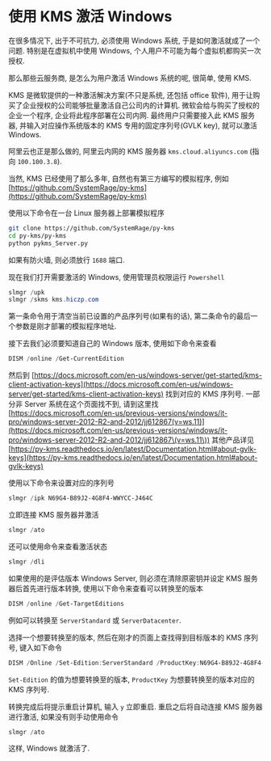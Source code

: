 # 使用 KMS 激活 Windows

在很多情况下, 出于不可抗力, 必须使用 Windows 系统, 于是如何激活就成了一个问题. 特别是在虚拟机中使用 Windows, 个人用户不可能为每个虚拟机都购买一次授权.

那么那些云服务商, 是怎么为用户激活 Windows 系统的呢, 很简单, 使用 KMS.

KMS 是微软提供的一种激活解决方案(不只是系统, 还包括 office 软件), 用于让购买了企业授权的公司能够批量激活自己公司内的计算机. 微软会给与购买了授权的企业一个程序, 企业将此程序部署在公司内网. 最终用户只需要接入此 KMS 服务器, 并输入对应操作系统版本的 KMS 专用的固定序列号(GVLK key), 就可以激活 Windows.

阿里云也正是那么做的, 阿里云内网的 KMS 服务器 `kms.cloud.aliyuncs.com` (指向 `100.100.3.8`).

当然, KMS 已经使用了那么多年, 自然也有第三方编写的模拟程序, 例如 [https://github.com/SystemRage/py-kms](https://github.com/SystemRage/py-kms)

使用以下命令在一台 Linux 服务器上部署模拟程序

```bash
git clone https://github.com/SystemRage/py-kms
cd py-kms/py-kms
python pykms_Server.py
```

如果有防火墙, 则必须放行 `1688` 端口.

现在我们打开需要激活的 Windows, 使用管理员权限运行 `Powershell`

```powershell
slmgr /upk
slmgr /skms kms.hiczp.com
```

第一条命令用于清空当前已设置的产品序列号(如果有的话), 第二条命令的最后一个参数是刚才部署的模拟程序地址.

接下去我们必须要知道自己的 Windows 版本, 使用如下命令来查看

```powershell
DISM /online /Get-CurrentEdition
```

然后到 [https://docs.microsoft.com/en-us/windows-server/get-started/kms-client-activation-keys](https://docs.microsoft.com/en-us/windows-server/get-started/kms-client-activation-keys) 找到对应的 KMS 序列号. 一部分非 Server 系统在这个页面找不到, 请到这里找 [https://docs.microsoft.com/en-us/previous-versions/windows/it-pro/windows-server-2012-R2-and-2012/jj612867(v=ws.11)](https://docs.microsoft.com/en-us/previous-versions/windows/it-pro/windows-server-2012-R2-and-2012/jj612867\(v=ws.11\)) 其他产品详见 [https://py-kms.readthedocs.io/en/latest/Documentation.html#about-gvlk-keys](https://py-kms.readthedocs.io/en/latest/Documentation.html#about-gvlk-keys)

使用以下命令来设置对应的序列号

```powershell
slmgr /ipk N69G4-B89J2-4G8F4-WWYCC-J464C
```

立即连接 KMS 服务器并激活

```powershell
slmgr /ato
```

还可以使用命令来查看激活状态

```powershell
slmgr /dli
```

如果使用的是评估版本 Windows Server, 则必须在清除原密钥并设定 KMS 服务器后首先进行版本转换, 使用以下命令来查看可以转换至的版本

```powershell
DISM /online /Get-TargetEditions
```

例如可以转换至 `ServerStandard` 或 `ServerDatacenter`.

选择一个想要转换至的版本, 然后在刚才的页面上查找得到目标版本的 KMS 序列号, 键入如下命令

```powershell
DISM /Online /Set-Edition:ServerStandard /ProductKey:N69G4-B89J2-4G8F4-WWYCC-J464C /AcceptEula
```

`Set-Edition` 的值为想要转换至的版本, `ProductKey` 为想要转换至的版本对应的 KMS 序列号.

转换完成后将提示重启计算机, 输入 `y` 立即重启. 重启之后将自动连接 KMS 服务器进行激活, 如果没有则手动使用命令

```powershell
slmgr /ato
```

这样, Windows 就激活了.
